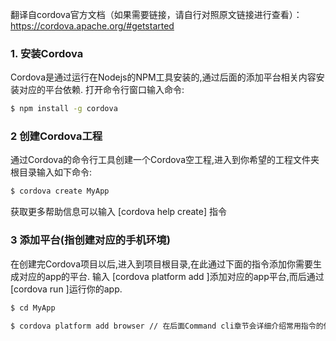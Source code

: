 翻译自cordova官方文档（如果需要链接，请自行对照原文链接进行查看）： <br>
https://cordova.apache.org/#getstarted<br>

### 1. 安装Cordova
Cordova是通过运行在Nodejs的NPM工具安装的,通过后面的添加平台相关内容安装对应的平台依赖.
打开命令行窗口输入命令:
```sh
$ npm install -g cordova
```

### 2 创建Cordova工程
通过Cordova的命令行工具创建一个Cordova空工程,进入到你希望的工程文件夹根目录输入如下命令:
```sh
$ cordova create MyApp
```
获取更多帮助信息可以输入 [cordova help create] 指令<br>

### 3 添加平台(指创建对应的手机环境)
在创建完Cordova项目以后,进入到项目根目录,在此通过下面的指令添加你需要生成对应的app的平台.
输入 [cordova platform add <platform name>]添加对应的app平台,而后通过[cordova run <platform name>]运行你的app.
```sh
$ cd MyApp

$ cordova platform add browser // 在后面Command cli章节会详细介绍常用指令的使用
```

